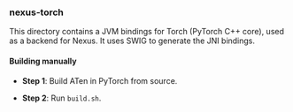 ### nexus-torch
This directory contains a JVM bindings for Torch (PyTorch C++ core), used as a backend for Nexus. It uses SWIG to generate the JNI bindings.

#### Building manually

 - **Step 1**: Build ATen in PyTorch from source.
 
 - **Step 2**: Run `build.sh`.
 